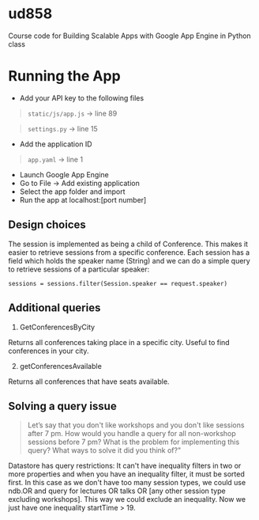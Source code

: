 ud858
=====

Course code for Building Scalable Apps with Google App Engine in Python class


# Running the App

* Add your API key to the following files

>`static/js/app.js` -> line 89

> `settings.py` -> line 15


* Add the application ID

> `app.yaml` -> line 1

* Launch Google App Engine
* Go to File -> Add existing application
* Select the app folder and import
* Run the app at localhost:[port number]


## Design choices

The session is implemented as being a child of Conference. This makes it easier to retrieve sessions from a
specific conference. Each session has a field which holds the speaker name (String) and we can do a simple
query to retrieve sessions of a particular speaker:

`sessions = sessions.filter(Session.speaker == request.speaker)`


## Additional queries

1) GetConferencesByCity

  Returns all conferences taking place in a specific city. Useful to
  find conferences in your city.

2) getConferencesAvailable

  Returns all conferences that have seats available.


## Solving a query issue

>Let’s say that you don't like workshops and you don't like sessions after 7 pm. How would you handle a query for all
non-workshop sessions before 7 pm? What is the problem for implementing this query? What ways to solve it did you
think of?"

Datastore has query restrictions: It can't have inequality filters in two or more properties and when you have an
inequality filter, it must be sorted first. In this case as we don't have too many session types, we could use ndb.OR
and query for lectures OR talks OR [any other session type excluding workshops]. This way we could exclude an inequality.
Now we just have one inequality startTime > 19.

